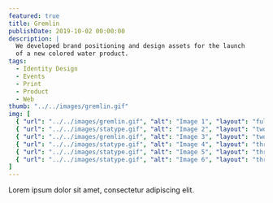 ```yaml
---
featured: true
title: Gremlin
publishDate: 2019-10-02 00:00:00
description: |
  We developed brand positioning and design assets for the launch
  of a new colored water product.
tags:
  - Identity Design
  - Events
  - Print
  - Product
  - Web
thumb: "../../images/gremlin.gif"
img: [
  { "url": "../../images/gremlin.gif", "alt": "Image 1", "layout": "full" },
  { "url": "../../images/statype.gif", "alt": "Image 2", "layout": "two" },
  { "url": "../../images/gremlin.gif", "alt": "Image 3", "layout": "two" },
  { "url": "../../images/statype.gif", "alt": "Image 4", "layout": "three" },
  { "url": "../../images/statype.gif", "alt": "Image 5", "layout": "three" },
  { "url": "../../images/statype.gif", "alt": "Image 6", "layout": "three" },
]
---
```


Lorem ipsum dolor sit amet, consectetur adipiscing elit.
